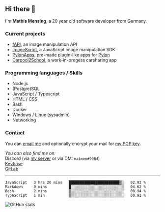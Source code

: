 ## Hi there 👋

I'm **Mathis Mensing**, a 20 year old software developer from Germany.

### Current projects
* [fAPI](https://fapi.dreadful.tech), an image manipulation API
* [ImageScript](https://imagescript.dreadful.tech), a JavaScript image manipulation SDK
* [PylonApps](https://github.com/PylonApps), pre-made plugin-like apps for [Pylon](https://pylon.bot)
* [Carpool2School](https://github.com/carpool2school), a work-in-progess carsharing app

### Programming languages / Skills
* Node.js
* (Postgre)SQL
* JavaScript / Typescript
* HTML / CSS
* Bash
* Docker
* Windows / Linux (sysadmin)
* Networking

### Contact
You can [email me](mailto:matmen@dreadful.tech) and optionally encrypt your mail for [my PGP key](https://keybase.io/matmende/pgp_keys.asc).  

_You can also find me on:_  
Discord (via [my server](https://discord.gg/8hPrwAH) or via DM: `matmen#9984`)  
[Keybase](https://keybase.io/matmende)  
[GitLab](https://gitlab.com/matmen)

---

<!--START_SECTION:waka-->
```text
JavaScript   3 hrs 20 mins   ███████████████████████▒░   92.92 % 
Markdown     9 mins          █░░░░░░░░░░░░░░░░░░░░░░░░   04.62 % 
Bash         2 mins          ▒░░░░░░░░░░░░░░░░░░░░░░░░   00.94 % 
TypeScript   1 min           ▒░░░░░░░░░░░░░░░░░░░░░░░░   00.92 % 
```
<!--END_SECTION:waka-->

![GitHub stats](https://github-readme-stats.vercel.app/api?username=matmen&show_icons=true&title_color=fff&icon_color=79ff97&text_color=9f9f9f&bg_color=151515)
